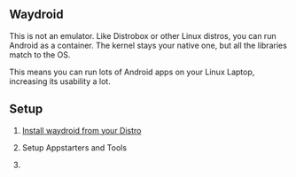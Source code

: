 ## Waydroid

This is not an emulator. Like Distrobox or other Linux distros, you can run Android as a container. The kernel stays your native one, but all the libraries match to the OS.

This means you can run lots of Android apps on your Linux Laptop, increasing its usability a lot.

## Setup

1. [Install waydroid from your Distro](https://docs.waydro.id/usage/install-on-desktops)

2. Setup Appstarters and Tools

3. 
